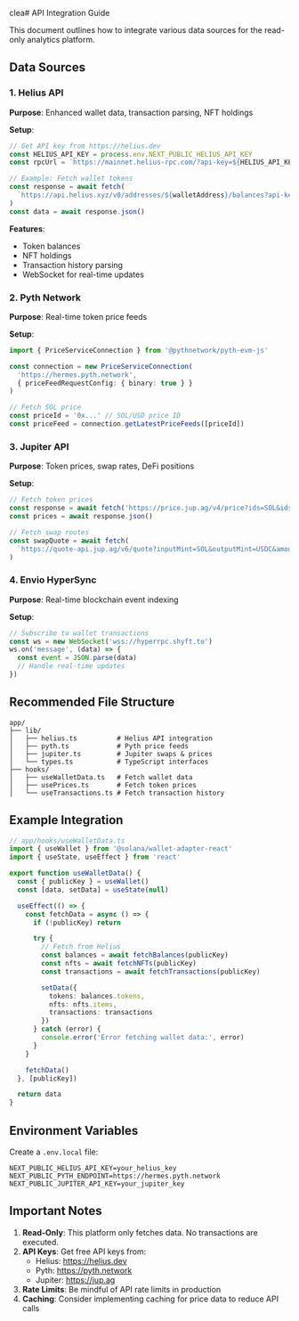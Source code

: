 clea# API Integration Guide

This document outlines how to integrate various data sources for the read-only analytics platform.

## Data Sources

### 1. Helius API
**Purpose**: Enhanced wallet data, transaction parsing, NFT holdings

**Setup**:
```typescript
// Get API key from https://helius.dev
const HELIUS_API_KEY = process.env.NEXT_PUBLIC_HELIUS_API_KEY
const rpcUrl = `https://mainnet.helius-rpc.com/?api-key=${HELIUS_API_KEY}`

// Example: Fetch wallet tokens
const response = await fetch(
  `https://api.helius.xyz/v0/addresses/${walletAddress}/balances?api-key=${HELIUS_API_KEY}`
)
const data = await response.json()
```

**Features**:
- Token balances
- NFT holdings
- Transaction history parsing
- WebSocket for real-time updates

### 2. Pyth Network
**Purpose**: Real-time token price feeds

**Setup**:
```typescript
import { PriceServiceConnection } from '@pythnetwork/pyth-evm-js'

const connection = new PriceServiceConnection(
  'https://hermes.pyth.network',
  { priceFeedRequestConfig: { binary: true } }
)

// Fetch SOL price
const priceId = '0x...' // SOL/USD price ID
const priceFeed = connection.getLatestPriceFeeds([priceId])
```

### 3. Jupiter API
**Purpose**: Token prices, swap rates, DeFi positions

**Setup**:
```typescript
// Fetch token prices
const response = await fetch('https://price.jup.ag/v4/price?ids=SOL&ids=USDC')
const prices = await response.json()

// Fetch swap routes
const swapQuote = await fetch(
  `https://quote-api.jup.ag/v6/quote?inputMint=SOL&outputMint=USDC&amount=1000000000`
)
```

### 4. Envio HyperSync
**Purpose**: Real-time blockchain event indexing

**Setup**:
```typescript
// Subscribe to wallet transactions
const ws = new WebSocket('wss://hyperrpc.shyft.to')
ws.on('message', (data) => {
  const event = JSON.parse(data)
  // Handle real-time updates
})
```

## Recommended File Structure

```
app/
├── lib/
│   ├── helius.ts          # Helius API integration
│   ├── pyth.ts            # Pyth price feeds
│   ├── jupiter.ts         # Jupiter swaps & prices
│   └── types.ts           # TypeScript interfaces
├── hooks/
│   ├── useWalletData.ts   # Fetch wallet data
│   ├── usePrices.ts       # Fetch token prices
│   └── useTransactions.ts # Fetch transaction history
```

## Example Integration

```typescript
// app/hooks/useWalletData.ts
import { useWallet } from '@solana/wallet-adapter-react'
import { useState, useEffect } from 'react'

export function useWalletData() {
  const { publicKey } = useWallet()
  const [data, setData] = useState(null)

  useEffect(() => {
    const fetchData = async () => {
      if (!publicKey) return

      try {
        // Fetch from Helius
        const balances = await fetchBalances(publicKey)
        const nfts = await fetchNFTs(publicKey)
        const transactions = await fetchTransactions(publicKey)

        setData({
          tokens: balances.tokens,
          nfts: nfts.items,
          transactions: transactions
        })
      } catch (error) {
        console.error('Error fetching wallet data:', error)
      }
    }

    fetchData()
  }, [publicKey])

  return data
}
```

## Environment Variables

Create a `.env.local` file:

```env
NEXT_PUBLIC_HELIUS_API_KEY=your_helius_key
NEXT_PUBLIC_PYTH_ENDPOINT=https://hermes.pyth.network
NEXT_PUBLIC_JUPITER_API_KEY=your_jupiter_key
```

## Important Notes

1. **Read-Only**: This platform only fetches data. No transactions are executed.
2. **API Keys**: Get free API keys from:
   - Helius: https://helius.dev
   - Pyth: https://pyth.network
   - Jupiter: https://jup.ag
3. **Rate Limits**: Be mindful of API rate limits in production
4. **Caching**: Consider implementing caching for price data to reduce API calls
